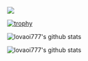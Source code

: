 

<a href="https://www.instagram.com/gyu_1_gyu/" target="_blank"><img src="https://img.shields.io/badge/SNS-E4405F?style=flat-square&logo=instagram&logoColor=white"/></a>


[![trophy](https://github-profile-trophy.vercel.app/?username=lovaoi777)](https://github.com/ryo-ma/github-profile-trophy)


![lovaoi777's github stats](https://github-readme-stats.vercel.app/api?username=lovaoi777&show_icons=true)

![lovaoi777's github stats](https://github-readme-stats.vercel.app/api/top-langs/?username=lovaoi777&show_icons=true&hide_border=true&title_color=004386&icon_color=004386&layout=compact)
